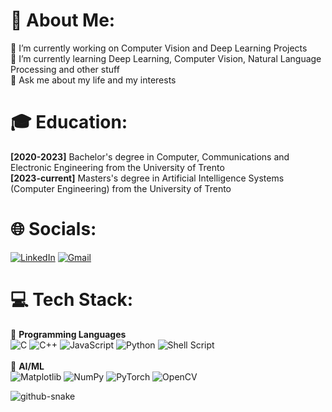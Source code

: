 # 💫 About Me:
🔭 I’m currently working on Computer Vision and Deep Learning Projects<br>🌱 I’m currently learning Deep Learning, Computer Vision, Natural Language Processing and other stuff<br>💬 Ask me about my life and my interests 

# 🎓 Education:
**[2020-2023]** Bachelor's degree in Computer, Communications and Electronic Engineering from the University of Trento<br>
**[2023-current]** Masters's degree in Artificial Intelligence Systems (Computer Engineering) from the University of Trento 

# 🌐 Socials:
[![LinkedIn](https://img.shields.io/badge/LinkedIn-%230077B5.svg?style=flat-square&logo=linkedin&logoColor=white)](https://linkedin.com/in/pietro-bologna-566a27184) 
[![Gmail](https://img.shields.io/badge/Gmail-D14836?style=flat-square&logo=gmail&logoColor=white)](mailto:pietro.bologna2001@gmail.com) 

# 💻 Tech Stack:
🐍 **Programming Languages**<br>
![C](https://img.shields.io/badge/c-%2300599C.svg?style=flat-square&logo=c&logoColor=white)
![C++](https://img.shields.io/badge/c++-%2300599C.svg?style=flat-square&logo=c%2B%2B&logoColor=white) 
![JavaScript](https://img.shields.io/badge/javascript-%23323330.svg?style=flat-square&logo=javascript&logoColor=%23F7DF1E) 
![Python](https://img.shields.io/badge/python-3670A0?style=flat-square&logo=python&logoColor=ffdd54) 
![Shell Script](https://img.shields.io/badge/shell_script-%23121011.svg?style=flat-square&logo=gnu-bash&logoColor=white) 
<br><br>🤖 **AI/ML**<br>
![Matplotlib](https://img.shields.io/badge/Matplotlib-%23ffffff.svg?style=plastic&logo=Matplotlib&logoColor=black) 
![NumPy](https://img.shields.io/badge/numpy-%23013243.svg?style=plastic&logo=numpy&logoColor=white) 
![PyTorch](https://img.shields.io/badge/PyTorch-%23EE4C2C.svg?style=plastic&logo=PyTorch&logoColor=white) 
![OpenCV](https://img.shields.io/badge/opencv-%23white.svg?style=plastic&logo=opencv&logoColor=white) 

<picture>
  <source media="(prefers-color-scheme: dark)" srcset="https://github.com/christiansassi/christiansassi/blob/output/github-contribution-grid-snake-dark.svg" />
  <source media="(prefers-color-scheme: light)" srcset="https://github.com/christiansassi/christiansassi/blob/output/github-contribution-grid-snake.svg" />
  <img alt="github-snake" src="github-snake.svg" />
</picture>

<!--
# 📊 GitHub Stats:
![](https://github-readme-stats.vercel.app/api?username=bolognapietro&theme=merko&hide_border=true&include_all_commits=true&count_private=true)<br/>
![](https://github-readme-streak-stats.herokuapp.com/?user=bolognapietro&theme=merko&hide_border=true)<br/>
![](https://github-readme-stats.vercel.app/api/top-langs/?username=bolognapietro&theme=merko&hide_border=true&include_all_commits=true&count_private=true&layout=compact)

---
[![](https://visitcount.itsvg.in/api?id=bolognapietro&icon=0&color=1)](https://visitcount.itsvg.in)
-->
<!-- Proudly created with GPRM ( https://gprm.itsvg.in ) -->
